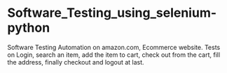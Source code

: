 # Software_Testing_using_selenium-python
 Software Testing Automation on amazon.com, Ecommerce website. Tests on Login, search an item, add the item to cart, check out from the cart, fill the address, finally checkout and logout at last.
